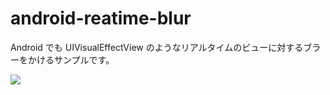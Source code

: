# android-reatime-blur

Android でも UIVisualEffectView のようなリアルタイムのビューに対するブラーをかけるサンプルです。

![](https://github.com/cubenoy22/android-reatime-blur/wiki/preview.gif)
